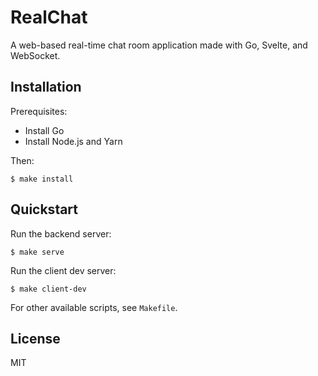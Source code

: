# RealChat

A web-based real-time chat room application made with Go, Svelte, and WebSocket.

## Installation

Prerequisites:

* Install Go
* Install Node.js and Yarn

Then:

```console
$ make install
```

## Quickstart

Run the backend server:

```console
$ make serve
```

Run the client dev server:

```console
$ make client-dev
```

For other available scripts, see `Makefile`.

## License

MIT
